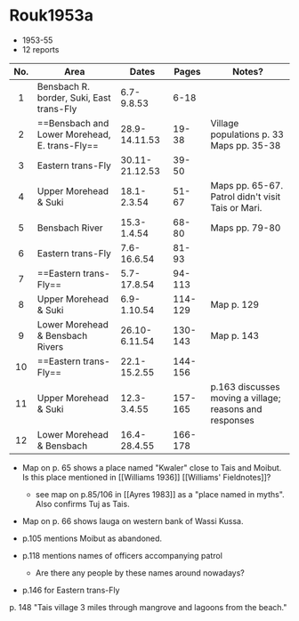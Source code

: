 # Rouk1953a

- 1953-55
- 12 reports

| No. | Area                                          | Dates          | Pages   | Notes?                                                  |
| :-: | --------------------------------------------- | -------------- | ------- | ------------------------------------------------------- |
|  1  | Bensbach R. border, Suki, East trans-Fly      | 6.7-9.8.53     | 6-18    |                                                         |
|  2  | ==Bensbach and Lower Morehead, E. trans-Fly== | 28.9-14.11.53  | 19-38   | Village populations p. 33<br>Maps pp. 35-38             |
|  3  | Eastern trans-Fly                             | 30.11-21.12.53 | 39-50   |                                                         |
|  4  | Upper Morehead & Suki                         | 18.1-2.3.54    | 51-67   | Maps pp. 65-67. Patrol didn't visit Tais or Mari.       |
|  5  | Bensbach River                                | 15.3-1.4.54    | 68-80   | Maps pp. 79-80                                          |
|  6  | Eastern trans-Fly                             | 7.6-16.6.54    | 81-93   |                                                         |
|  7  | ==Eastern trans-Fly==                         | 5.7-17.8.54    | 94-113  |                                                         |
|  8  | Upper Morehead & Suki                         | 6.9-1.10.54    | 114-129 | Map p. 129                                              |
|  9  | Lower Morehead & Bensbach Rivers              | 26.10-6.11.54  | 130-143 | Map p. 143                                              |
| 10  | ==Eastern trans-Fly==                         | 22.1-15.2.55   | 144-156 |                                                         |
| 11  | Upper Morehead & Suki                         | 12.3-3.4.55    | 157-165 | p.163 discusses moving a village; reasons and responses |
| 12  | Lower Morehead & Bensbach                     | 16.4-28.4.55   | 166-178 |                                                         |

- Map on p. 65 shows a place named "Kwaler" close to Tais and Moibut. Is this place mentioned in [[Williams 1936]] [[Williams' Fieldnotes]]?
	- see map on p.85/106 in [[Ayres 1983]] as a "place named in myths". Also confirms Tuj as Tais.
- Map on p. 66 shows Iauga on western bank of Wassi Kussa.

- p.105 mentions Moibut as abandoned. 

- p.118 mentions names of officers accompanying patrol
	- Are there any people by these names around nowadays?
- p.146 for Eastern trans-Fly

p. 148 "Tais village 3 miles through mangrove and lagoons from the beach."